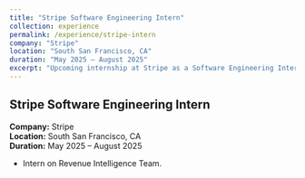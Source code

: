 ```yaml
---
title: "Stripe Software Engineering Intern"
collection: experience
permalink: /experience/stripe-intern
company: "Stripe"
location: "South San Francisco, CA"
duration: "May 2025 – August 2025"
excerpt: "Upcoming internship at Stripe as a Software Engineering Intern on Revenue Intelligence Team."
---
```


## Stripe Software Engineering Intern

**Company:** Stripe  
**Location:** South San Francisco, CA  
**Duration:** May 2025 – August 2025

- Intern on Revenue Intelligence Team.
